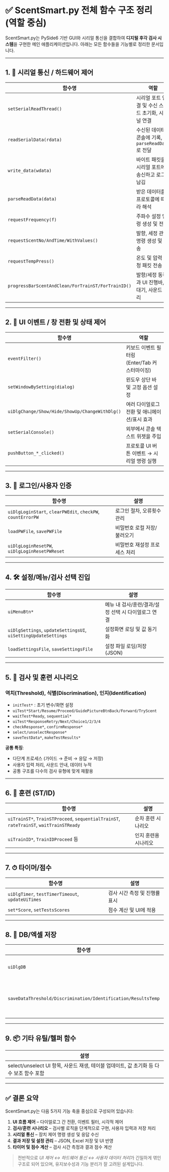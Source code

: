# ✅ ScentSmart.py 전체 함수 구조 정리 (역할 중심)

ScentSmart.py는 PySide6 기반 GUI와 시리얼 통신을 결합하여 **디지털 후각 검사 시스템**을 구현한 메인 애플리케이션입니다. 아래는 모든 함수들을 기능별로 정리한 문서입니다.

---

## 1. 📡 시리얼 통신 / 하드웨어 제어

| 함수명 | 역할 |
|--------|------|
| `setSerialReadThread()` | 시리얼 포트 연결 및 수신 스레드 초기화, 시그널 연결 |
| `readSerialData(rdata)` | 수신된 데이터 콘솔에 기록, `parseReadData`로 전달 |
| `write_data(wdata)` | 바이트 패킷을 시리얼 포트에 송신하고 로그 남김 |
| `parseReadData(data)` | 받은 데이터를 프로토콜에 따라 해석 |
| `requestFrequency(f)` | 주파수 설정 명령 생성 및 전송 |
| `requestScentNo/AndTime/WithValues()` | 발향, 세정 관련 명령 생성 및 전송 |
| `requestTempPress()` | 온도 및 압력 요청 패킷 전송 |
| `progressBarScentAndClean/ForTrainST/ForTrainID()` | 발향/세정 동작과 UI 진행바, 대기, 사운드 처리 |

---

## 2. 🧩 UI 이벤트 / 창 전환 및 상태 제어

| 함수명 | 역할 |
|--------|------|
| `eventFilter()` | 키보드 이벤트 필터링 (Enter/Tab 커스터마이징) |
| `setWindowBySetting(dialog)` | 윈도우 상단 바 및 고정 옵션 설정 |
| `uiDlgChange/Show/Hide/ShowUp/ChangeWithDlg()` | 여러 다이얼로그 전환 및 애니메이션/표시 효과 |
| `setSerialConsole()` | 외부에서 콘솔 텍스트 위젯을 주입 |
| `pushButton_*_clicked()` | 프로토콜 UI 버튼 이벤트 → 시리얼 명령 실행 |

---

## 3. 🔐 로그인/사용자 인증

| 함수명 | 설명 |
|--------|------|
| `uiDlgLoginStart`, `clearPWEdit`, `checkPW`, `countErrorPW` | 로그인 절차, 오류횟수 관리 |
| `loadPWFile`, `savePWFile` | 비밀번호 로컬 저장/불러오기 |
| `uiDlgLoginResetPW`, `uiDlgLoginResetPWReset` | 비밀번호 재설정 프로세스 처리 |

---

## 4. 🛠 설정/메뉴/검사 선택 진입

| 함수명 | 설명 |
|--------|------|
| `uiMenuBtn*` | 메뉴 내 검사/훈련/결과/설정 선택 시 다이얼로그 연결 |
| `uiDlgSettings`, `updateSettingsUI`, `uiSettingUpdateSettings` | 설정화면 로딩 및 값 동기화 |
| `loadSettingsFile`, `saveSettingsFile` | 설정 파일 로딩/저장(JSON) |

---

## 5. 🧪 검사 및 훈련 시나리오

### 역치(Threshold), 식별(Discrimination), 인지(Identification)

- `initTest*` : 초기 변수/화면 설정
- `uiTest*Start/Resume/Proceed/GuidePictureBtnBack/Forward/TryScent`
- `waitTest*Ready`, `sequential*`
- `uiTest*ResponseRetry/Next/Choice1/2/3/4`
- `checkResponse*`, `confirmResponse*`
- `select/unselectResponse*`
- `saveTestData*`, `makeTestResults*`

**공통 특징**:
- 다단계 프로세스 (가이드 → 준비 → 응답 → 저장)
- 사용자 입력 처리, 사운드 안내, 데이터 누적
- 공통 구조를 다수의 검사 유형에 맞게 재활용

---

## 6. 🧠 훈련 (ST/ID)

| 함수명 | 설명 |
|--------|------|
| `uiTrainST*`, `TrainSTProceed`, `sequentialTrainST`, `rateTrainST`, `waitTrainSTReady` | 순차 훈련 시나리오 |
| `uiTrainID*`, `TrainIDProceed` 등 | 인지 훈련용 시나리오 |

---

## 7. ⏱ 타이머/점수

| 함수명 | 설명 |
|--------|------|
| `uiDlgTimer`, `testTimerTimeout`, `updateUiTimes` | 검사 시간 측정 및 진행률 표시 |
| `set*Score`, `setTestsScores` | 점수 계산 및 UI에 적용 |

---

## 8. 📁 DB/엑셀 저장

| 함수명 | 설명 |
|--------|------|
| `uiDlgDB` | DB 테이블 초기화 및 표시 |
| `saveDataThreshold/Discrimination/Identification/ResultsTemp` | 결과 파일 엑셀 저장 (xlsxwriter 사용), 차트 포함 |

---

## 9. 📦 기타 유틸/헬퍼 함수

| 설명 |
|------|
| select/unselect UI 항목, 사운드 재생, 테이블 업데이트, 값 초기화 등 다수 보조 함수 포함 |

---

## ✅ 결론 요약

ScentSmart.py는 다음 5가지 기능 축을 중심으로 구성되어 있습니다:

1. **UI 흐름 제어** – 다이얼로그 간 전환, 이벤트 필터, 시각적 제어
2. **검사/훈련 시나리오** – 검사별 로직을 단계적으로 구현, 사용자 입력과 저장 처리
3. **시리얼 통신** – 장치 제어 명령 생성 및 응답 수신
4. **결과 저장 및 설정 관리** – JSON, Excel 저장 및 UI 반영
5. **타이머 및 점수 계산** – 검사 시간 측정과 결과 점수 계산

> 전반적으로 *UI 제어 ↔ 하드웨어 통신 ↔ 사용자 데이터 처리*가 긴밀하게 엮인 구조로 되어 있으며, 유지보수성과 기능 분리가 잘 고려된 설계입니다.
